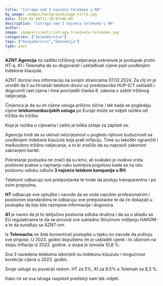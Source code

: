```yaml
---
title: "Istraga nad 3 najveća telekoma u RH"
bg_image: images/background/page-title.jpg
date: 2024-02-09T11:10:07+06:00
description: "Istraga nad 3 najveća telekoma u RH"
author: 
image: images/vijesti/istraga-3-najveća-telekoma.jpg
categories: ["Gospodarstvo"]
tags: ["Gospodarstvo","Ekonomija"]
type: post
---
```

**AZNT Agencija** za zaštitu tržišnog natjecanja pokrenula je postupak protiv HT-a, A1 i Telemaha da su dogovarali i usklađivali cijene pod uvođenjem indeksne klauzule.

AZNT donosi ovu informaciju na svojim stranicama 07.02.2024. Za cilj im je utvrditi da li su Hrvatski telekom divovi uz predstavnike HUP-ICT uskladili i dogovorili rast cijena i time povrijedili članka 8. zakona o zaštiti tržišnog natjecanja.

Činjenica je da su im cijene usluga prilično slične i tek kada se pogledaju cijene **telekomunikacijskih usluga** po Europi može se vidjeti razlika od tržišta do tržišta.

Koja je razlika u cijenama i zašto je tolika ostaje za zapitati se.

Agencija tvrdi da su ukinuli neizvjesnost u pogledu njihove budućnosti sa uvođenjem indeksne klauzule koja prati inflaciju. Time su također ograničili i međusobno tržišno natjecanje, a to bi značilo da su napravili zakonom zabranjeni kartel.

Pokretanje postupka ne znači da su krivi, ali svakako je ovakva vrsta poslovne prakse u najmanju ruku sumnjiva pogotovo kada se na istu poslovnu odluku odluče **3 najveće telekom kompanije u RH**.

Telekomi odbacuju ove pretpostavke te tvrde da posluju transparentno i po svim propisima.

**HT** odbacuje ove optužbe i navode da se vode najvišim profesionalnim i poslovnim standardima te odbacuju ove pretpostavke te da će dokazati u postupku da bije bilo razmjene informacija i dogovora.

**A1** je naveo da je to isključivo poslovna odluka društva i da su u skladu sa EU regulativama te da se provodi sve sukladno Stručnom mišljenju HAKOM-a te da surađuju sa AZNT-om.

Iz **Telemacha** ne žele komentirati postupke u tijeku no navode da poštuju sve propise.
U 2023. godini dopušteno im je uskladiti cjenik i to obzirom na stopu inflacije iz 2022. godine. a stopa je iznosila 10,8 %.

Sva 3 navedena telekoma iskoristili su indeksnu klauzulu i mogućnost korekcije cijena u 2023. godini.

Svoje usluge su povećali redom. HT za 5%, A1 za 8.5% a Telemah za 8,3 %.

Kako će se ova istraga rasplesti predstoji nam tek vidjeti.


